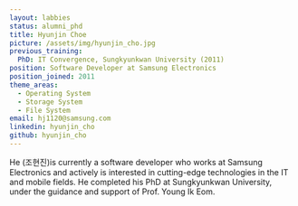 ```yaml
---
layout: labbies
status: alumni_phd
title: Hyunjin Choe
picture: /assets/img/hyunjin_cho.jpg
previous_training:
  PhD: IT Convergence, Sungkyunkwan University (2011)
position: Software Developer at Samsung Electronics
position_joined: 2011
theme_areas:
  - Operating System
  - Storage System
  - File System
email: hj1120@samsung.com
linkedin: hyunjin_cho
github: hyunjin_cho
---
```


He (조현진)is currently a software developer who works at Samsung Electronics 
and actively is interested in cutting-edge technologies in the IT and mobile fields. He completed his PhD at Sungkyunkwan University, under the guidance and support of Prof. Young Ik Eom.

 
